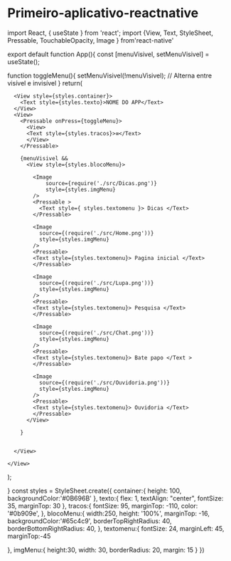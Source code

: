 # Primeiro-aplicativo-reactnative
import React, { useState } from 'react';
import {View, Text, StyleSheet, Pressable, TouchableOpacity, Image } from'react-native'

export default function App(){
  const [menuVisivel, setMenuVisivel] = useState();


  function toggleMenu(){
    setMenuVisivel(!menuVisivel); // Alterna entre visível e invisível
  }
  return(
    
  <View>
    
      <View style={styles.container}>
        <Text style={styles.texto}>NOME DO APP</Text>
      </View>
      <View>
        <Pressable onPress={toggleMenu}>
          <View>
          <Text style={styles.tracos}>≡</Text>
          </View>
        </Pressable>

        {menuVisivel && 
          <View style={styles.blocoMenu}>

            <Image
                source={require('./src/Dicas.png')}
                style={styles.imgMenu}
            />
            <Pressable > 
              <Text style={ styles.textomenu }> Dicas </Text>
            </Pressable>

            <Image
              source={(require('./src/Home.png'))}
              style={styles.imgMenu}
            />
            <Pressable>
            <Text style={styles.textomenu}> Pagina inicial </Text>
            </Pressable>

            <Image
              source={(require('./src/Lupa.png'))}
              style={styles.imgMenu}
            />
            <Pressable>
            <Text style={styles.textomenu}> Pesquisa </Text>
            </Pressable>

            <Image
              source={(require('./src/Chat.png'))}
              style={styles.imgMenu}
            />
            <Pressable>
            <Text style={styles.textomenu}> Bate papo </Text >
            </Pressable>

            <Image
              source={(require('./src/Ouvidoria.png'))}
              style={styles.imgMenu}
            />
            <Pressable>
            <Text style={styles.textomenu}> Ouvidoria </Text>
            </Pressable>
          </View>

        }
      

      </View>

    </View>
  );

}
const styles = StyleSheet.create({
  container:{
    height: 100,
    backgroundColor:'#0B696B'
  },
  texto:{
    flex: 1,
    textAlign: "center",
    fontSize: 35,
    marginTop: 30
  },
  tracos:{
    fontSize: 95,
    marginTop: -110,
    color: '#0b909e',
  },
  blocoMenu:{
    width:250,
    height: '100%',
    marginTop: -16,
    backgroundColor:'#65c4c9',
    borderTopRightRadius: 40,
    borderBottomRightRadius: 40,
  },
  textomenu:{
    fontSize: 24,
    marginLeft: 45,
    marginTop:-45

  },
  imgMenu:{
    height:30,
    width: 30,
    borderRadius: 20,
    margin: 15
  }
})
